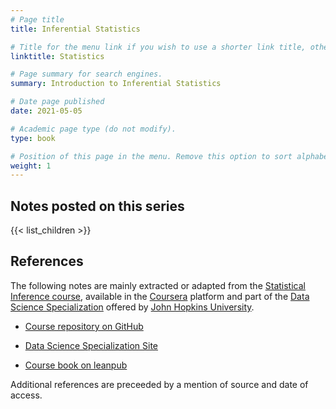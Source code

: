 ```yaml
---
# Page title
title: Inferential Statistics

# Title for the menu link if you wish to use a shorter link title, otherwise remove this option.
linktitle: Statistics

# Page summary for search engines.
summary: Introduction to Inferential Statistics 

# Date page published
date: 2021-05-05

# Academic page type (do not modify).
type: book

# Position of this page in the menu. Remove this option to sort alphabetically.
weight: 1
---
```


## Notes posted on this series

{{< list_children >}}

## References

The following notes are mainly extracted or adapted from the [Statistical Inference course](https://www.coursera.org/learn/statistical-inference/home/), available in the [Coursera](https://www.coursera.org/) platform and part of the [Data Science Specialization](https://www.coursera.org/specializations/jhu-data-science) offered by [John Hopkins University](https://www.jhu.edu/). 

  * [Course repository on GitHub](https://github.com/bcaffo/courses/tree/master/06_StatisticalInference)

  * [Data Science Specialization Site](http://datasciencespecialization.github.io/)

  * [Course book on leanpub](https://leanpub.com/LittleInferenceBook)

Additional references are preceeded by a mention of source and date of access. 
